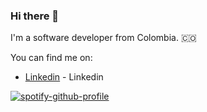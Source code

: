 ### Hi there 👋

I'm a software developer from Colombia. 🇨🇴

You can find me on:
- [Linkedin] - Linkedin

[![spotify-github-profile](https://spotify-github-profile.vercel.app/api/view?uid=sweetook&cover_image=true&theme=default&show_offline=false&background_color=121212&interchange=false&bar_color=53b14f&bar_color_cover=false)](https://spotify-github-profile.vercel.app/api/view?uid=sweetook&redirect=true)

[//]: # (These are reference links used in the body of this note)

   [Linkedin]: <https://www.linkedin.com/in/stevenmedinadev/)https://www.linkedin.com/in/stevenmedinadev/>

<!--
**StevenMedina/StevenMedina** is a ✨ _special_ ✨ repository because its `README.md` (this file) appears on your GitHub profile.

Here are some ideas to get you started:

- 🔭 I’m currently working on ...
- 🌱 I’m currently learning ...
- 👯 I’m looking to collaborate on ...
- 🤔 I’m looking for help with ...
- 💬 Ask me about ...
- 📫 How to reach me: ...
- 😄 Pronouns: ...
- ⚡ Fun fact: ...
-->
